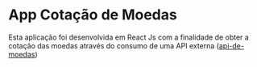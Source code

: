 # App Cotação de Moedas
Esta aplicação foi desenvolvida em React Js com a finalidade de obter a cotação das moedas através do consumo de uma API externa
(<a href="https://docs.awesomeapi.com.br/api-de-moedas" target="_blank">api-de-moedas</a>)
